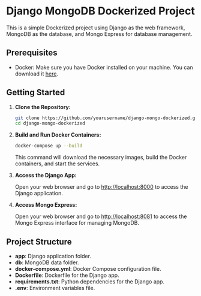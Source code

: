 # Django MongoDB Dockerized Project

This is a simple Dockerized project using Django as the web framework, MongoDB as the database, and Mongo Express for database management.

## Prerequisites

- Docker: Make sure you have Docker installed on your machine. You can download it [here](https://www.docker.com/get-started).

## Getting Started

1. **Clone the Repository:**

    ```bash
    git clone https://github.com/yourusername/django-mongo-dockerized.git
    cd django-mongo-dockerized
    ```

2. **Build and Run Docker Containers:**

    ```bash
    docker-compose up --build
    ```

    This command will download the necessary images, build the Docker containers, and start the services.

3. **Access the Django App:**

    Open your web browser and go to [http://localhost:8000](http://localhost:8000) to access the Django application.

4. **Access Mongo Express:**

    Open your web browser and go to [http://localhost:8081](http://localhost:8081) to access the Mongo Express interface for managing MongoDB.

## Project Structure

- **app**: Django application folder.
- **db**: MongoDB data folder.
- **docker-compose.yml**: Docker Compose configuration file.
- **Dockerfile**: Dockerfile for the Django app.
- **requirements.txt**: Python dependencies for the Django app.
- **.env**: Environment variables file.
